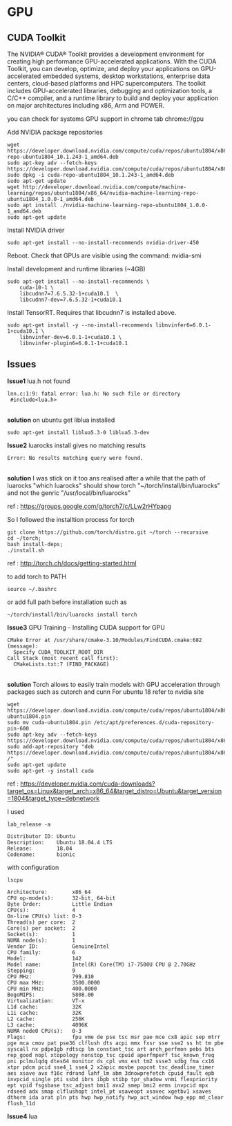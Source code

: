 # GPU 

## CUDA Toolkit

The NVIDIA® CUDA® Toolkit provides a development environment for creating high performance GPU-accelerated applications. With the CUDA Toolkit, you can develop, optimize, and deploy your applications on GPU-accelerated embedded systems, desktop workstations, enterprise data centers, cloud-based platforms and HPC supercomputers. The toolkit includes GPU-accelerated libraries, debugging and optimization tools, a C/C++ compiler, and a runtime library to build and deploy your application on major architectures including x86, Arm and POWER.

you can check for systems GPU support in chrome tab 
chrome://gpu


Add NVIDIA package repositories
```
wget https://developer.download.nvidia.com/compute/cuda/repos/ubuntu1804/x86_64/cuda-repo-ubuntu1804_10.1.243-1_amd64.deb
sudo apt-key adv --fetch-keys https://developer.download.nvidia.com/compute/cuda/repos/ubuntu1804/x86_64/7fa2af80.pub
sudo dpkg -i cuda-repo-ubuntu1804_10.1.243-1_amd64.deb
sudo apt-get update
wget http://developer.download.nvidia.com/compute/machine-learning/repos/ubuntu1804/x86_64/nvidia-machine-learning-repo-ubuntu1804_1.0.0-1_amd64.deb
sudo apt install ./nvidia-machine-learning-repo-ubuntu1804_1.0.0-1_amd64.deb
sudo apt-get update
```

Install NVIDIA driver
```
sudo apt-get install --no-install-recommends nvidia-driver-450
```
Reboot. Check that GPUs are visible using the command: nvidia-smi

Install development and runtime libraries (~4GB)
```
sudo apt-get install --no-install-recommends \
    cuda-10-1 \
    libcudnn7=7.6.5.32-1+cuda10.1  \
    libcudnn7-dev=7.6.5.32-1+cuda10.1
```

Install TensorRT. Requires that libcudnn7 is installed above.
```
sudo apt-get install -y --no-install-recommends libnvinfer6=6.0.1-1+cuda10.1 \
    libnvinfer-dev=6.0.1-1+cuda10.1 \
    libnvinfer-plugin6=6.0.1-1+cuda10.1
```


## Issues

**Issue1** lua.h not found 
```
lnn.c:1:9: fatal error: lua.h: No such file or directory
 #include<lua.h>
```
\
**solution** on ubuntu get liblua installed 
```
sudo apt-get install liblua5.3-0 liblua5.3-dev
```

**Issue2** luarocks install gives no matching results 
```
Error: No results matching query were found.
```
\
**solution** I was stick on it too ans realised after a while that the path of luarocks "which luarocks" 
should show torch "~/torch/install/bin/luarocks"
and not the genric "/usr/local/bin/luarocks"

ref : https://groups.google.com/g/torch7/c/LLw2rHYpapg

So I followed the installtion process for torch  
```
git clone https://github.com/torch/distro.git ~/torch --recursive
cd ~/torch; 
bash install-deps;
./install.sh
``` 
ref : http://torch.ch/docs/getting-started.html

to add torch to PATH 
```
source ~/.bashrc
```
or add full path before installation such as 
```
~/torch/install/bin/luarocks install torch 
```

**Issue3** GPU Training - Installing CUDA support for GPU  
```
CMake Error at /usr/share/cmake-3.10/Modules/FindCUDA.cmake:682 (message):
  Specify CUDA_TOOLKIT_ROOT_DIR
Call Stack (most recent call first):
  CMakeLists.txt:7 (FIND_PACKAGE)
```
\
**solution** 
Torch allows to easily train models with GPU acceleration through packages such as cutorch and cunn
For ubuntu 18 refer to nvidia site
```
wget https://developer.download.nvidia.com/compute/cuda/repos/ubuntu1804/x86_64/cuda-ubuntu1804.pin
sudo mv cuda-ubuntu1804.pin /etc/apt/preferences.d/cuda-repository-pin-600
sudo apt-key adv --fetch-keys https://developer.download.nvidia.com/compute/cuda/repos/ubuntu1804/x86_64/7fa2af80.pub
sudo add-apt-repository "deb https://developer.download.nvidia.com/compute/cuda/repos/ubuntu1804/x86_64/ /"
sudo apt-get update
sudo apt-get -y install cuda
```
ref : https://developer.nvidia.com/cuda-downloads?target_os=Linux&target_arch=x86_64&target_distro=Ubuntu&target_version=1804&target_type=debnetwork

I used 
```
lab_release -a

Distributor ID: Ubuntu
Description:    Ubuntu 18.04.4 LTS
Release:        18.04
Codename:       bionic
```

with configuration
```
lscpu 

Architecture:        x86_64
CPU op-mode(s):      32-bit, 64-bit
Byte Order:          Little Endian
CPU(s):              4
On-line CPU(s) list: 0-3
Thread(s) per core:  2
Core(s) per socket:  2
Socket(s):           1
NUMA node(s):        1
Vendor ID:           GenuineIntel
CPU family:          6
Model:               142
Model name:          Intel(R) Core(TM) i7-7500U CPU @ 2.70GHz
Stepping:            9
CPU MHz:             799.810
CPU max MHz:         3500.0000
CPU min MHz:         400.0000
BogoMIPS:            5808.00
Virtualization:      VT-x
L1d cache:           32K
L1i cache:           32K
L2 cache:            256K
L3 cache:            4096K
NUMA node0 CPU(s):   0-3
Flags:               fpu vme de pse tsc msr pae mce cx8 apic sep mtrr pge mca cmov pat pse36 clflush dts acpi mmx fxsr sse sse2 ss ht tm pbe syscall nx pdpe1gb rdtscp lm constant_tsc art arch_perfmon pebs bts rep_good nopl xtopology nonstop_tsc cpuid aperfmperf tsc_known_freq pni pclmulqdq dtes64 monitor ds_cpl vmx est tm2 ssse3 sdbg fma cx16 xtpr pdcm pcid sse4_1 sse4_2 x2apic movbe popcnt tsc_deadline_timer aes xsave avx f16c rdrand lahf_lm abm 3dnowprefetch cpuid_fault epb invpcid_single pti ssbd ibrs ibpb stibp tpr_shadow vnmi flexpriority ept vpid fsgsbase tsc_adjust bmi1 avx2 smep bmi2 erms invpcid mpx rdseed adx smap clflushopt intel_pt xsaveopt xsavec xgetbv1 xsaves dtherm ida arat pln pts hwp hwp_notify hwp_act_window hwp_epp md_clear flush_l1d
```


**Issue4** lua <script> fails 
```
lua: error loading module 'libpaths' from file '/home/altanai/torch/install/lib/lua/5.1/libpaths.so':
        /home/altanai/torch/install/lib/lua/5.1/libpaths.so: undefined symbol: luaL_register
```
/
**solution** preload lua
```
LD_PRELOAD=~/torch/install/lib/libluajit.so th
> train/lua
```


**Issue5** FindCUDA.cmake is trying to find my CUDA installation directory and failing
```
CMake Error at /usr/share/cmake-3.10/Modules/FindCUDA.cmake:682 (message):
  Specify CUDA_TOOLKIT_ROOT_DIR
```
\
**solution** To deploy GPU-Accelerated Apps with CUDA toolkit , install
```
sudo apt-get -y install cuda
```

**Issue6** make for CUDA
```
CMake Error: The following variables are used in this project, but they are set to NOTFOUND.
Please set them or make sure they are set and tested correctly in the CMake files:
CUDA_cublas_device_LIBRARY (ADVANCED)
    linked by target "THC" in directory /tmp/luarocks_cutorch-scm-1-856/cutorch/lib/THC
```
\
**solution**
update the cmake from version 3.10.x to latest preferabbly 3.14x or avbove 
remove teh existing default cmake version from ubuntu 
```
sudo apt remove cmake cmake-data 
```
install latest form cmake site 
```
https://cmake.org/download/
```
After installing the sh file check the version 
```
cmake-3.17.5-Linux-x86_64/bin/cmake -version
cmake version 3.17.5
```
